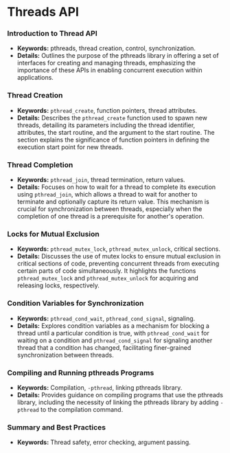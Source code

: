 # Threads API

### Introduction to Thread API
- **Keywords:** pthreads, thread creation, control, synchronization.
- **Details:** Outlines the purpose of the pthreads library in offering a set of interfaces for creating and managing threads, emphasizing the importance of these APIs in enabling concurrent execution within applications.

### Thread Creation
- **Keywords:** `pthread_create`, function pointers, thread attributes.
- **Details:** Describes the `pthread_create` function used to spawn new threads, detailing its parameters including the thread identifier, attributes, the start routine, and the argument to the start routine. The section explains the significance of function pointers in defining the execution start point for new threads.

### Thread Completion
- **Keywords:** `pthread_join`, thread termination, return values.
- **Details:** Focuses on how to wait for a thread to complete its execution using `pthread_join`, which allows a thread to wait for another to terminate and optionally capture its return value. This mechanism is crucial for synchronization between threads, especially when the completion of one thread is a prerequisite for another's operation.

### Locks for Mutual Exclusion
- **Keywords:** `pthread_mutex_lock`, `pthread_mutex_unlock`, critical sections.
- **Details:** Discusses the use of mutex locks to ensure mutual exclusion in critical sections of code, preventing concurrent threads from executing certain parts of code simultaneously. It highlights the functions `pthread_mutex_lock` and `pthread_mutex_unlock` for acquiring and releasing locks, respectively.

### Condition Variables for Synchronization
- **Keywords:** `pthread_cond_wait`, `pthread_cond_signal`, signaling.
- **Details:** Explores condition variables as a mechanism for blocking a thread until a particular condition is true, with `pthread_cond_wait` for waiting on a condition and `pthread_cond_signal` for signaling another thread that a condition has changed, facilitating finer-grained synchronization between threads.

### Compiling and Running pthreads Programs
- **Keywords:** Compilation, `-pthread`, linking pthreads library.
- **Details:** Provides guidance on compiling programs that use the pthreads library, including the necessity of linking the pthreads library by adding `-pthread` to the compilation command.

### Summary and Best Practices
- **Keywords:** Thread safety, error checking, argument passing.
